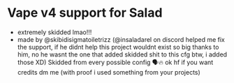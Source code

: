 # Vape v4 support for Salad
- extremely skidded lmao!!!
- made by @skibidisigmatoiletrizz (@insaladarel on discord helped me fix the support, if he didnt help this project wouldnt exist so big thanks to him, no he wasnt the one that added skidded shit to this cfg btw, i added those XD)
Skidded from every possible config 🗣️:fire: ok hf if you want credits dm me (with proof i used something from your projects) 
